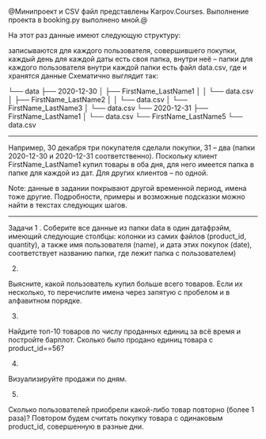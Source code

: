 @Минипроект и CSV файл представлены Karpov.Courses. Выполнение проекта в booking.py выполнено мной.@


На этот раз данные имеют следующую структуру:

записываются для каждого пользователя, совершившего покупки, каждый день
для каждой даты есть своя папка, внутри неё – папки для каждого пользователя
внутри каждой папки есть файл data.csv, где и хранятся данные
Схематично выглядит так:

└── data
   ├── 2020-12-30
   │  ├── FirstName_LastName1
   │  │   └── data.csv
   │  ├── FirstName_LastName2
   │  │   └── data.csv
   │  └── FirstName_LastName3
   │      └── data.csv
   └── 2020-12-31
      ├── FirstName_LastName1
      │   └── data.csv
      └── FirstName_LastName5
          └── data.csv


---------------------------------------------------------------------------------------------

Например, 
30 декабря три покупателя сделали покупки, 
31 – два (папки 2020-12-30 и 2020-12-31 соответственно). 
Поскольку клиент FirstName_LastName1 купил товары в оба дня, для него имеется папка в папке для каждой из дат. 
Для других клиентов – по одной.

Note: данные в задании покрывают другой временной период, имена тоже другие. 
Подробности, примеры и возможные подсказки можно найти в текстах следующих шагов.


---------------------------------------------------------------------------------------------

Задачи
1 . 
Соберите все данные из папки data в один датафрэйм, имеющий следующие столбцы: 
колонки из самих файлов (product_id, quantity), а также имя пользователя (name), и дата этих покупок (date), 
соответствует названию папки, где лежит папка с пользователем)

2.
Выясните, какой пользователь купил больше всего товаров. 
Если их несколько, то перечислите имена через запятую с пробелом и в алфавитном порядке.

3. 
Найдите топ-10 товаров по числу проданных единиц за всё время и постройте барплот. 
Сколько было продано единиц товара с product_id==56?

4.
Визуализируйте продажи по дням.

5. 
Сколько пользователей приобрели какой-либо товар повторно (более 1 раза)? 
Повтором будем считать покупку товара с одинаковым product_id, совершенную в разные дни.
